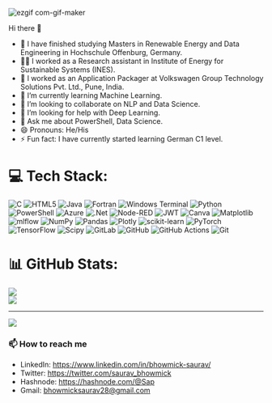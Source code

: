 ![ezgif com-gif-maker](https://user-images.githubusercontent.com/51038890/131240801-9d56151b-334d-44ea-9e10-187f9c7ae85f.gif)

Hi there 👋

<!--
**SauravBhowmick/SauravBhowmick** is a ✨ _special_ ✨ repository because its `README.md` (this file) appears on your GitHub profile.

Here are some ideas to get you started:
-->
- 📖 I have finished studying Masters in Renewable Energy and Data Engineering in Hochschule Offenburg, Germany.
- 🧑‍🔬 I worked as a Research assistant in Institute of Energy for Sustainable Systems (INES).
- 🔭 I worked as an Application Packager at Volkswagen Group Technology Solutions Pvt. Ltd., Pune, India.
- 🌱 I’m currently learning Machine Learning.
- 👯 I’m looking to collaborate on NLP and Data Science.
- 🤔 I’m looking for help with Deep Learning.
- 💬 Ask me about PowerShell, Data Science.
- 😄 Pronouns: He/His
- ⚡ Fun fact: I have currently started learning German C1 level.



# 💻 Tech Stack:
![C](https://img.shields.io/badge/c-%2300599C.svg?style=for-the-badge&logo=c&logoColor=white) ![HTML5](https://img.shields.io/badge/html5-%23E34F26.svg?style=for-the-badge&logo=html5&logoColor=white) ![Java](https://img.shields.io/badge/java-%23ED8B00.svg?style=for-the-badge&logo=openjdk&logoColor=white) ![Fortran](https://img.shields.io/badge/Fortran-%23734F96.svg?style=for-the-badge&logo=fortran&logoColor=white) ![Windows Terminal](https://img.shields.io/badge/Windows%20Terminal-%234D4D4D.svg?style=for-the-badge&logo=windows-terminal&logoColor=white) ![Python](https://img.shields.io/badge/python-3670A0?style=for-the-badge&logo=python&logoColor=ffdd54) ![PowerShell](https://img.shields.io/badge/PowerShell-%235391FE.svg?style=for-the-badge&logo=powershell&logoColor=white) ![Azure](https://img.shields.io/badge/azure-%230072C6.svg?style=for-the-badge&logo=microsoftazure&logoColor=white) ![.Net](https://img.shields.io/badge/.NET-5C2D91?style=for-the-badge&logo=.net&logoColor=white) ![Node-RED](https://img.shields.io/badge/Node--RED-%238F0000.svg?style=for-the-badge&logo=node-red&logoColor=white) ![JWT](https://img.shields.io/badge/JWT-black?style=for-the-badge&logo=JSON%20web%20tokens) ![Canva](https://img.shields.io/badge/Canva-%2300C4CC.svg?style=for-the-badge&logo=Canva&logoColor=white) ![Matplotlib](https://img.shields.io/badge/Matplotlib-%23ffffff.svg?style=for-the-badge&logo=Matplotlib&logoColor=black) ![mlflow](https://img.shields.io/badge/mlflow-%23d9ead3.svg?style=for-the-badge&logo=numpy&logoColor=blue) ![NumPy](https://img.shields.io/badge/numpy-%23013243.svg?style=for-the-badge&logo=numpy&logoColor=white) ![Pandas](https://img.shields.io/badge/pandas-%23150458.svg?style=for-the-badge&logo=pandas&logoColor=white) ![Plotly](https://img.shields.io/badge/Plotly-%233F4F75.svg?style=for-the-badge&logo=plotly&logoColor=white) ![scikit-learn](https://img.shields.io/badge/scikit--learn-%23F7931E.svg?style=for-the-badge&logo=scikit-learn&logoColor=white) ![PyTorch](https://img.shields.io/badge/PyTorch-%23EE4C2C.svg?style=for-the-badge&logo=PyTorch&logoColor=white) ![TensorFlow](https://img.shields.io/badge/TensorFlow-%23FF6F00.svg?style=for-the-badge&logo=TensorFlow&logoColor=white) ![Scipy](https://img.shields.io/badge/SciPy-%230C55A5.svg?style=for-the-badge&logo=scipy&logoColor=%white) ![GitLab](https://img.shields.io/badge/gitlab-%23181717.svg?style=for-the-badge&logo=gitlab&logoColor=white) ![GitHub](https://img.shields.io/badge/github-%23121011.svg?style=for-the-badge&logo=github&logoColor=white) ![GitHub Actions](https://img.shields.io/badge/github%20actions-%232671E5.svg?style=for-the-badge&logo=githubactions&logoColor=white) ![Git](https://img.shields.io/badge/git-%23F05033.svg?style=for-the-badge&logo=git&logoColor=white)
# 📊 GitHub Stats:
<!-- ![](https://github-readme-stats.vercel.app/api?username=SauravBhowmick&theme=shadow_blue&hide_border=false&include_all_commits=true&count_private=true)<br/>-->
![](https://nirzak-streak-stats.vercel.app/?user=SauravBhowmick&theme=shadow_blue&hide_border=false)<br/>
![](https://github-readme-stats.vercel.app/api/top-langs/?username=SauravBhowmick&theme=shadow_blue&hide_border=false&include_all_commits=true&count_private=true&layout=compact)

---
[![](https://visitcount.itsvg.in/api?id=SauravBhowmick&icon=0&color=0)](https://visitcount.itsvg.in)

<!-- Proudly created with GPRM ( https://gprm.itsvg.in ) -->

### 📫 How to reach me

- LinkedIn: https://www.linkedin.com/in/bhowmick-saurav/
- Twitter: https://twitter.com/saurav_bhowmick
- Hashnode: https://hashnode.com/@Sap
- Gmail: bhowmicksaurav28@gmail.com

